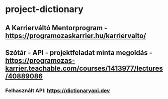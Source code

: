 # project-dictionary
## A Karrierváltó Mentorprogram - <https://programozaskarrier.hu/karriervalto/> 
## Szótár - API - projektfeladat minta megoldás - <https://programozas-karrier.teachable.com/courses/1413977/lectures/40889086>

### Felhasznált API: <https://dictionaryapi.dev>
